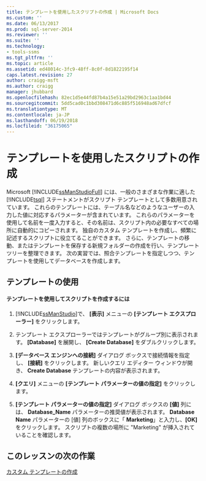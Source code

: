 ```yaml
---
title: テンプレートを使用したスクリプトの作成 | Microsoft Docs
ms.custom: ''
ms.date: 06/13/2017
ms.prod: sql-server-2014
ms.reviewer: ''
ms.suite: ''
ms.technology:
- tools-ssms
ms.tgt_pltfrm: ''
ms.topic: article
ms.assetid: ed48014c-3fc9-48ff-8c0f-8d1822195f14
caps.latest.revision: 27
author: craigg-msft
ms.author: craigg
manager: jhubbard
ms.openlocfilehash: 82ec1d5e44fd87b4a15e51a29bd2963c1aa1bd44
ms.sourcegitcommit: 5dd5cad0c1bbd308471d6c885f516948ad67dfcf
ms.translationtype: MT
ms.contentlocale: ja-JP
ms.lasthandoff: 06/19/2018
ms.locfileid: "36175065"
---
```

# <a name="create-scripts-using-templates"></a>テンプレートを使用したスクリプトの作成
  Microsoft [!INCLUDE[ssManStudioFull](../../includes/ssmanstudiofull-md.md)] には、一般のさまざまな作業に適した [!INCLUDE[tsql](../../includes/tsql-md.md)] ステートメントがスクリプト テンプレートとして多数用意されています。 これらのテンプレートには、テーブル名などのようなユーザーの入力した値に対応するパラメーターが含まれています。 これらのパラメーターを使用して名前を一度入力すると、その名前は、スクリプト内の必要なすべての場所に自動的にコピーされます。 独自のカスタム テンプレートを作成し、頻繁に記述するスクリプトに役立てることができます。 さらに、テンプレートの移動、またはテンプレートを保存する新規フォルダーの作成を行い、テンプレート ツリーを整理できます。 次の実習では、照合テンプレートを指定しつつ、テンプレートを使用してデータベースを作成します。  
  
## <a name="using-templates"></a>テンプレートの使用  
  
#### <a name="to-create-a-script-using-a-template"></a>テンプレートを使用してスクリプトを作成するには  
  
1.  [!INCLUDE[ssManStudio](../../includes/ssmanstudio-md.md)]で、 **[表示]** メニューの **[テンプレート エクスプローラー]** をクリックします。  
  
2.  テンプレート エクスプローラーではテンプレートがグループ別に表示されます。 **[Database]** を展開し、 **[Create Database]** をダブルクリックします。  
  
3.  **[データベース エンジンへの接続]** ダイアログ ボックスで接続情報を指定し、 **[接続]** をクリックします。 新しいクエリ エディター ウィンドウが開き、 **Create Database** テンプレートの内容が表示されます。  
  
4.  **[クエリ]** メニューの **[テンプレート パラメーターの値の指定]** をクリックします。  
  
5.  **[テンプレート パラメーターの値の指定]** ダイアログ ボックスの **[値]** 列には、 **Database_Name** パラメーターの推奨値が表示されます。 **Database Name** パラメーターの [値] 列のボックスに「 **Marketing**」と入力し、**[OK]** をクリックします。 スクリプトの複数の場所に "Marketing" が挿入されていることを確認します。  
  
## <a name="next-task-in-lesson"></a>このレッスンの次の作業  
 [カスタム テンプレートの作成](lesson-3-2-create-custom-templates.md)  
  
  